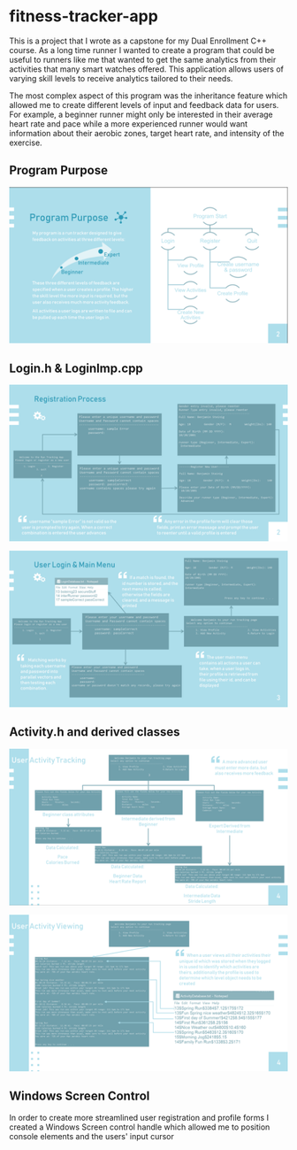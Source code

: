 # fitness-tracker-app
This is a project that I wrote as a capstone for my Dual Enrollment C++ course. As a long time runner I wanted to create a program that could be useful to runners like me that wanted to get the same analytics from their activities that many smart watches offered. This application allows users of varying skill levels to receive analytics tailored to their needs. 

The most complex aspect of this program was the inheritance feature which allowed me to create different levels of input and feedback data for users. For example, a beginner runner might only be interested in their average heart rate and pace while a more experienced runner would want information about their aerobic zones, target heart rate, and intensity of the exercise. 
## Program Purpose 
![](media/Program_Purpose.png)
## Login.h & LoginImp.cpp
![](media/Registration_Process.png)

![](media/User_Login.png)
## Activity.h and derived classes
![](media/Activity_tracking.png)

![](media/Activity_Viewing.png)
## Windows Screen Control
In order to create more streamlined user registration and profile forms I created a Windows Screen control handle which allowed me to position console elements and the users' input cursor
